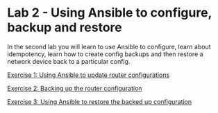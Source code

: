 # Lab 2 - Using Ansible to configure, backup and restore

In the second lab you will learn to use Ansible to configure, learn about idempotency, learn how to create config backups and then restore a network device back to a particular config.

[Exercise 1: Using Ansible to update router configurations](./exercise01)

[Exercise 2: Backing up the router configuration](./exercise02)

[Exercise 3: Using Ansible to restore the backed up configuration](./exercise03)
